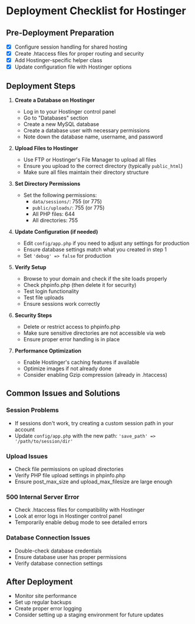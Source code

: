 # Deployment Checklist for Hostinger

## Pre-Deployment Preparation
- [x] Configure session handling for shared hosting
- [x] Create .htaccess files for proper routing and security
- [x] Add Hostinger-specific helper class
- [x] Update configuration file with Hostinger options

## Deployment Steps

1. **Create a Database on Hostinger**
   - Log in to your Hostinger control panel
   - Go to "Databases" section
   - Create a new MySQL database
   - Create a database user with necessary permissions
   - Note down the database name, username, and password

2. **Upload Files to Hostinger**
   - Use FTP or Hostinger's File Manager to upload all files
   - Ensure you upload to the correct directory (typically `public_html`)
   - Make sure all files maintain their directory structure

3. **Set Directory Permissions**
   - Set the following permissions:
     - `data/sessions/`: 755 (or 775)
     - `public/uploads/`: 755 (or 775)
     - All PHP files: 644
     - All directories: 755

4. **Update Configuration (if needed)**
   - Edit `config/app.php` if you need to adjust any settings for production
   - Ensure database settings match what you created in step 1
   - Set `'debug' => false` for production

5. **Verify Setup**
   - Browse to your domain and check if the site loads properly
   - Check phpinfo.php (then delete it for security)
   - Test login functionality
   - Test file uploads
   - Ensure sessions work correctly

6. **Security Steps**
   - Delete or restrict access to phpinfo.php
   - Make sure sensitive directories are not accessible via web
   - Ensure proper error handling is in place

7. **Performance Optimization**
   - Enable Hostinger's caching features if available
   - Optimize images if not already done
   - Consider enabling Gzip compression (already in .htaccess)

## Common Issues and Solutions

### Session Problems
- If sessions don't work, try creating a custom session path in your account
- Update `config/app.php` with the new path: `'save_path' => '/path/to/session/dir'`

### Upload Issues
- Check file permissions on upload directories
- Verify PHP file upload settings in phpinfo.php
- Ensure post_max_size and upload_max_filesize are large enough

### 500 Internal Server Error
- Check .htaccess files for compatibility with Hostinger
- Look at error logs in Hostinger control panel
- Temporarily enable debug mode to see detailed errors

### Database Connection Issues
- Double-check database credentials
- Ensure database user has proper permissions
- Verify database connection settings

## After Deployment

- Monitor site performance
- Set up regular backups
- Create proper error logging
- Consider setting up a staging environment for future updates
